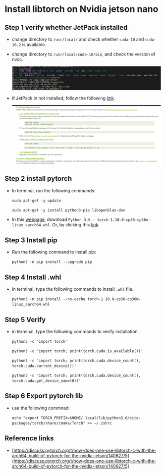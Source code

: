 # Install libtorch on Nvidia jetson nano

## Step 1 verify whether JetPack installed

- change directory to ``/usr/local/`` and check whether ``cuda-10`` and ``cuda-10.2`` is available.

- change directory to ``/usr/local/cuda-10/bin``, and check the version of nvcc.

  ![Alt Text](images/nvcc_check.png)

- if JetPack in not installed, follow the following [link](https://docs.nvidia.com/jetson/archives/jetpack-archived/jetpack-461/install-jetpack/index.html).

  ![Alt Text](images/jet_pack.png)

## Step 2 install pytorch

- In terminal, run the following commands:

  ``sudo apt-get -y update``

  ``sudo apt-get -y install python3-pip libopenblas-dev``


- In this [webpage](https://forums.developer.nvidia.com/t/installing-pytorch-on-jetson-nano/222007/4), download ``Python 3.6 - torch-1.10.0-cp36-cp36m-linux_aarch64.whl``. Or, by clicking this [link](https://nvidia.box.com/shared/static/fjtbno0vpo676a25cgvuqc1wty0fkkg6.whl).

## Step 3 Install pip

- Run the following command to install pip:

  ``python3 -m pip install --upgrade pip``


## Step 4 Install .whl

- in terminal, type the following commands to install ``.whl`` file.

  ``python3 -m pip install --no-cache torch-1.10.0-cp36-cp36m-linux_aarch64.whl``

## Step 5 Verify

- in terminal, type the following commands to verify installation.

  ``python3 -c 'import torch'``

    ``python3 -c 'import torch; print(torch.cuda.is_available())'``

    ``python3 -c 'import torch; print(torch.cuda.device_count(), torch.cuda.current_device())'``


    ``python3 -c 'import torch; print(torch.cuda.device_count(), torch.cuda.get_device_name(0))'``



## Step 6 Export pytorch lib
- use the following commnad:

    ``echo "export TORCH_PREFIX=$HOME/.local/lib/python3.6/site-packages/torch/share/cmake/Torch" >> ~/.zshrc``


## Reference links

- [https://discuss.pytorch.org/t/how-does-one-use-libtorch-c-with-the-arch64-build-of-pytorch-for-the-nvidia-jetson/140627/5](https://discuss.pytorch.org/t/how-does-one-use-libtorch-c-with-the-arch64-build-of-pytorch-for-the-nvidia-jetson/140627/5)